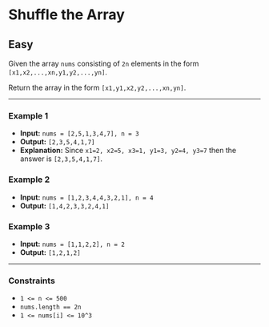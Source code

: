 # Shuffle the Array

## Easy

Given the array `nums` consisting of `2n` elements in the form `[x1,x2,...,xn,y1,y2,...,yn]`.

Return the array in the form `[x1,y1,x2,y2,...,xn,yn]`.

---

### Example 1

- **Input:** `nums = [2,5,1,3,4,7], n = 3`
- **Output:** `[2,3,5,4,1,7]`
- **Explanation:** Since `x1=2, x2=5, x3=1, y1=3, y2=4, y3=7` then the answer is `[2,3,5,4,1,7]`.

### Example 2

- **Input:** `nums = [1,2,3,4,4,3,2,1], n = 4`
- **Output:** `[1,4,2,3,3,2,4,1]`

### Example 3

- **Input:** `nums = [1,1,2,2], n = 2`
- **Output:** `[1,2,1,2]`

---

### Constraints

- `1 <= n <= 500`
- `nums.length == 2n`
- `1 <= nums[i] <= 10^3`